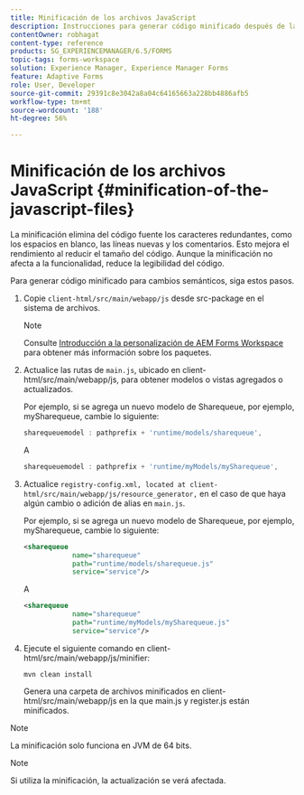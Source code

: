 ```yaml
---
title: Minificación de los archivos JavaScript
description: Instrucciones para generar código minificado después de las personalizaciones de AEM Forms Workspace para optimizar los archivos JS para la web.
contentOwner: robhagat
content-type: reference
products: SG_EXPERIENCEMANAGER/6.5/FORMS
topic-tags: forms-workspace
solution: Experience Manager, Experience Manager Forms
feature: Adaptive Forms
role: User, Developer
source-git-commit: 29391c8e3042a8a04c64165663a228bb4886afb5
workflow-type: tm+mt
source-wordcount: '188'
ht-degree: 56%

---
```


# Minificación de los archivos JavaScript {#minification-of-the-javascript-files}

La minificación elimina del código fuente los caracteres redundantes, como los espacios en blanco, las líneas nuevas y los comentarios. Esto mejora el rendimiento al reducir el tamaño del código. Aunque la minificación no afecta a la funcionalidad, reduce la legibilidad del código.

Para generar código minificado para cambios semánticos, siga estos pasos.

1. Copie `client-html/src/main/webapp/js` desde src-package en el sistema de archivos.

   >[!NOTE]
   >
   >Consulte [Introducción a la personalización de AEM Forms Workspace](/help/forms/using/introduction-customizing-html-workspace.md) para obtener más información sobre los paquetes.

1. Actualice las rutas de `main.js`, ubicado en client-html/src/main/webapp/js, para obtener modelos o vistas agregados o actualizados.

   Por ejemplo, si se agrega un nuevo modelo de Sharequeue, por ejemplo, mySharequeue, cambie lo siguiente:

   ```javascript
   sharequeuemodel : pathprefix + 'runtime/models/sharequeue',
   ```

   A

   ```javascript
   sharequeuemodel : pathprefix + 'runtime/myModels/mySharequeue',
   ```

1. Actualice `registry-config.xml, located at client-html/src/main/webapp/js/resource_generator,` en el caso de que haya algún cambio o adición de alias en `main.js`.

   Por ejemplo, si se agrega un nuevo modelo de Sharequeue, por ejemplo, mySharequeue, cambie lo siguiente:

   ```xml
   <sharequeue
               name="sharequeue"
               path="runtime/models/sharequeue.js"
               service="service"/>
   ```

   A

   ```xml
   <sharequeue
               name="sharequeue"
               path="runtime/myModels/mySharequeue.js"
               service="service"/>
   ```

1. Ejecute el siguiente comando en client-html/src/main/webapp/js/minifier:

   ```shell
   mvn clean install
   ```

   Genera una carpeta de archivos minificados en client-html/src/main/webapp/js en la que main.js y register.js están minificados.

>[!NOTE]
>
>La minificación solo funciona en JVM de 64 bits.

>[!NOTE]
>
>Si utiliza la minificación, la actualización se verá afectada.
